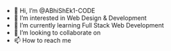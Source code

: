 - 👋 Hi, I’m @ABhiShEk1-CODE
- 👀 I’m interested in Web Design & Development
- 🌱 I’m currently learning Full Stack Web Development
- 💞️ I’m looking to collaborate on 
- 📫 How to reach me 

<!---
ABhiShEk1-CODE/ABhiShEk1-CODE is a ✨ special ✨ repository because its `README.md` (this file) appears on your GitHub profile.
You can click the Preview link to take a look at your changes.
--->
